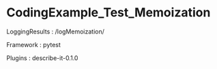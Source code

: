 # CodingExample_Test_Memoization

LoggingResults : /logMemoization/

Framework : pytest

Plugins : describe-it-0.1.0